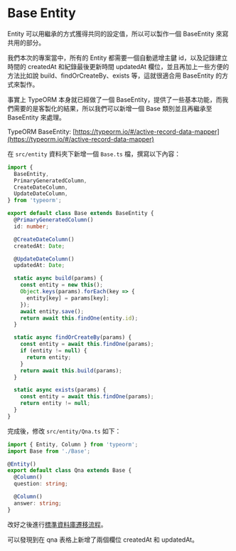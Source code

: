 # Base Entity

Entity 可以用繼承的方式獲得共同的設定值，所以可以製作一個 BaseEntity 來寫共用的部分。

我們本次的專案當中，所有的 Entity 都需要一個自動遞增主鍵 id，以及記錄建立時間的 createdAt 和紀錄最後更新時間 updatedAt 欄位，並且再加上一些方便的方法比如說 build、findOrCreateBy、exists 等，這就很適合用 BaseEntity 的方式來製作。

事實上 TypeORM 本身就已經做了一個 BaseEntity，提供了一些基本功能，而我們需要的是客製化的結果，所以我們可以新增一個 Base 類別並且再繼承至 BaseEntity 來處理。

TypeORM BaseEntity: [https://typeorm.io/#/active-record-data-mapper](https://typeorm.io/#/active-record-data-mapper)

在 `src/entity` 資料夾下新增一個 `Base.ts` 檔，撰寫以下內容：

```ts
import {
  BaseEntity,
  PrimaryGeneratedColumn,
  CreateDateColumn,
  UpdateDateColumn,
} from 'typeorm';

export default class Base extends BaseEntity {
  @PrimaryGeneratedColumn()
  id: number;

  @CreateDateColumn()
  createdAt: Date;

  @UpdateDateColumn()
  updatedAt: Date;

  static async build(params) {
    const entity = new this();
    Object.keys(params).forEach(key => {
      entity[key] = params[key];
    });
    await entity.save();
    return await this.findOne(entity.id);
  }

  static async findOrCreateBy(params) {
    const entity = await this.findOne(params);
    if (entity != null) {
      return entity;
    }
    return await this.build(params);
  }

  static async exists(params) {
    const entity = await this.findOne(params);
    return entity != null;
  }
}
```

完成後，修改 `src/entity/Qna.ts` 如下：

```ts
import { Entity, Column } from 'typeorm';
import Base from './Base';

@Entity()
export default class Qna extends Base {
  @Column()
  question: string;

  @Column()
  answer: string;
}
```

改好之後進行[標準資料庫遷移流程](https://etrex.tw/typeorm_note/migration/run-migration.html)。

可以發現到在 qna 表格上新增了兩個欄位 createdAt 和 updatedAt。
